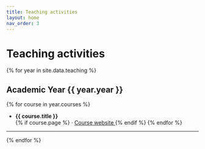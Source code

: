 ```yaml
---
title: Teaching activities
layout: home
nav_order: 3
---
```


# Teaching activities

{% for year in site.data.teaching %}
## Academic Year {{ year.year }}

{% for course in year.courses %}
- **{{ course.title }}**  
  {% if course.page %} · <a href="{{ course.page }}" target="_blank"> <i class="fa-solid fa-link"></i> Course website </a> {% endif %}
  {% endfor %}

---
{% endfor %}

